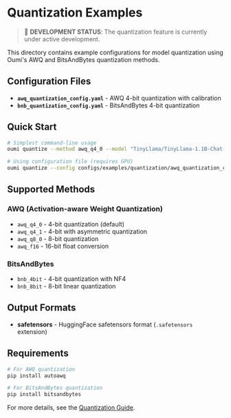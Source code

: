 # Quantization Examples

> 🚧 **DEVELOPMENT STATUS**: The quantization feature is currently under active development.

This directory contains example configurations for model quantization using Oumi's AWQ and BitsAndBytes quantization methods.

## Configuration Files

- **`awq_quantization_config.yaml`** - AWQ 4-bit quantization with calibration
- **`bnb_quantization_config.yaml`** - BitsAndBytes 4-bit quantization

## Quick Start

```bash
# Simplest command-line usage
oumi quantize --method awq_q4_0 --model "TinyLlama/TinyLlama-1.1B-Chat-v1.0" --output quantized_model

# Using configuration file (requires GPU)
oumi quantize --config configs/examples/quantization/awq_quantization_config.yaml
```

## Supported Methods

### AWQ (Activation-aware Weight Quantization)

- `awq_q4_0` - 4-bit quantization (default)
- `awq_q4_1` - 4-bit with asymmetric quantization
- `awq_q8_0` - 8-bit quantization
- `awq_f16` - 16-bit float conversion

### BitsAndBytes

- `bnb_4bit` - 4-bit quantization with NF4
- `bnb_8bit` - 8-bit linear quantization

## Output Formats

- **safetensors** - HuggingFace safetensors format (`.safetensors` extension)

## Requirements

```bash
# For AWQ quantization
pip install autoawq

# For BitsAndBytes quantization
pip install bitsandbytes
```

For more details, see the [Quantization Guide](https://oumi.ai/docs/en/latest/user_guides/quantization.html).
